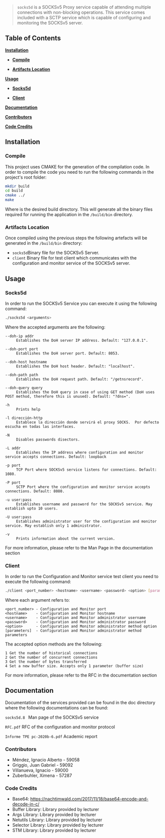 > `socks5d` is a SOCKSv5 Proxy service capable of attending multiple connections with non-blocking operations. This service comes included with a SCTP service which is capable of configuring and monitoring the SOCKSv5 server.

## Table of Contents

[**Installation**](#installation)

* [**Compile**](#compile)

* [**Artifacts Location**](#artifacts-location)

[**Usage**](#usage)

* [**Socks5d**](#socks5d)

* [**Client**](#client)

[**Documentation**](#documentation)


[**Contributors**](#contributors)

[**Code Credits**](#code-credits)

## Installation
### Compile 
This project uses CMAKE for the generation of the compilation code. In order to compile the code you need to run the following commands in the project's root folder:
```bash
mkdir build
cd build
cmake ../
make
```
Where is the desired build directory. This will generate all the binary files required for running the application in the ```/build/bin``` directory.

### Artifacts Location
Once compiled using the previous steps the following artefacts will be generated in the ``/build/bin`` directory:
* ```socks5d```Binary file for the SOCKSv5 Server.
* ```client``` Binary file for test client which communicates with the configuration and monitor service of the SOCKSv5 server.

## Usage
### Socks5d
In order to run the SOCKSv5 Service you can execute it using the following command:
```bash
./socks5d <arguments>
```
Where the accepted arguments are the following:

```
--doh-ip addr
     Establishes the DoH server IP address. Default: "127.0.0.1".

--doh-port port
     Establishes the DoH server port. Default: 8053.

--doh-host hostname
     Establishes the DoH host header. Default: "localhost".

--doh-path path
     Establishes the DoH request path. Default: "/getnsrecord".

--doh-query query
     Establishes the DoH query in case of using GET method (DoH uses POST method, therefore this is unused). Default: "?dns=".
     
-h     
     Prints help

-l dirección-http
     Establece la dirección donde servirá el proxy SOCKS.  Por defecto escucha en todas las interfaces.

-N     
     Disables passwords disectors.

-L addr
     Establishes the IP address where configuration and monitor service accepts connections. Default: loopback

-p port
     TCP Port where SOCKSv5 service listens for connections. Default: 1080.

-P port
     SCTP Port where the configuration and monitor service accepts connections. Default: 8080.

-u user:pass
     Establishes username and password for the SOCKSv5 service. May establish upto 10 users.

-U user:pass
     Establishes administrator user for the configuration and monitor service. May establish only 1 administrator.

-v      
     Prints information about the current version.
```
For more information, please refer to the Man Page in the documentation section

### Client
In order to run the Configuration and Monitor service test client you need to execute the following command:
```bash
./client <port_number> <hostname> <username> <password> <option> [parameters]
```
Where each argument refers to:

```text
<port_number> - Configuration and Monitor port
<hostname>    - Configuration and Monitor hostname
<username>    - Configuration and Monitor administrator username
<password>    - Configuration and Monitor administrator password
<option>      - Configuration and Monitor administrator method option
[parameters]  - Configuration and Monitor administrator method parameters
```

The accepted option methods are the following:
```text
1 Get the number of historical connections
2 Get the number of concurrent connections
3 Get the number of bytes transferred 
4 Set a new buffer size. Accepts only 1 parameter (buffer size)
```
For more information, please refer to the RFC in the documentation section

## Documentation
Documentation of the services provided can be found in the doc directory where the following documentations can be found:

```socks5d.8 ``` Man page of the SOCKSv5 service

```RFC.pdf``` RFC of the configuration and monitor protocol

```Informe TPE pc-2020b-6.pdf``` Academic report

### Contributors
* Méndez, Ignacio Alberto   -   59058
* Griggio, Juan Gabriel     -   59092
* Villanueva, Ignacio       -   59000
* Zuberbuhler, Ximena       -   57287

### Code Credits
- Base64: https://nachtimwald.com/2017/11/18/base64-encode-and-decode-in-c/
- Buffer Library: Library provided by lecturer
- Args Library: Library provided by lecturer
- Netutils Library: Library provided by lecturer
- Selector Library: Library provided by lecturer
- STM Library: Library provided by lecturer

